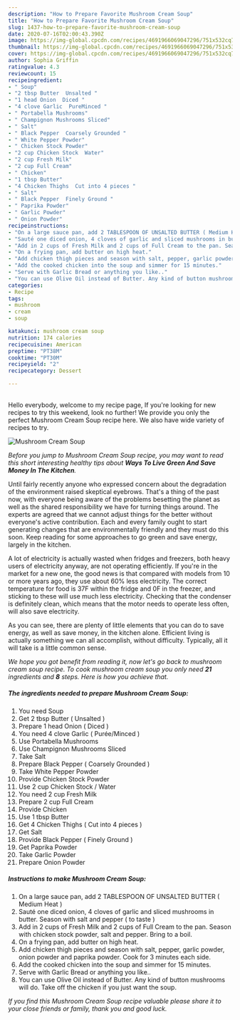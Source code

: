 ```yaml
---
description: "How to Prepare Favorite Mushroom Cream Soup"
title: "How to Prepare Favorite Mushroom Cream Soup"
slug: 1437-how-to-prepare-favorite-mushroom-cream-soup
date: 2020-07-16T02:00:43.390Z
image: https://img-global.cpcdn.com/recipes/4691966069047296/751x532cq70/mushroom-cream-soup-recipe-main-photo.jpg
thumbnail: https://img-global.cpcdn.com/recipes/4691966069047296/751x532cq70/mushroom-cream-soup-recipe-main-photo.jpg
cover: https://img-global.cpcdn.com/recipes/4691966069047296/751x532cq70/mushroom-cream-soup-recipe-main-photo.jpg
author: Sophia Griffin
ratingvalue: 4.3
reviewcount: 15
recipeingredient:
- " Soup"
- "2 tbsp Butter  Unsalted "
- "1 head Onion  Diced "
- "4 clove Garlic  PureMinced "
- " Portabella Mushrooms"
- " Champignon Mushrooms Sliced"
- " Salt"
- " Black Pepper  Coarsely Grounded "
- " White Pepper Powder"
- " Chicken Stock Powder"
- "2 cup Chicken Stock  Water"
- "2 cup Fresh Milk"
- "2 cup Full Cream"
- " Chicken"
- "1 tbsp Butter"
- "4 Chicken Thighs  Cut into 4 pieces "
- " Salt"
- " Black Pepper  Finely Ground "
- " Paprika Powder"
- " Garlic Powder"
- " Onion Powder"
recipeinstructions:
- "On a large sauce pan, add 2 TABLESPOON OF UNSALTED BUTTER ( Medium Heat )"
- "Sauté one diced onion, 4 cloves of garlic and sliced mushrooms in butter. Season with salt and pepper ( to taste )"
- "Add in 2 cups of Fresh Milk and 2 cups of Full Cream to the pan. Season with chicken stock powder, salt and pepper. Bring to a boil."
- "On a frying pan, add butter on high heat."
- "Add chicken thigh pieces and season with salt, pepper, garlic powder, onion powder and paprika powder. Cook for 3 minutes each side."
- "Add the cooked chicken into the soup and simmer for 15 minutes."
- "Serve with Garlic Bread or anything you like.."
- "You can use Olive Oil instead of Butter. Any kind of button mushrooms will do. Take off the chicken if you just want the soup."
categories:
- Recipe
tags:
- mushroom
- cream
- soup

katakunci: mushroom cream soup 
nutrition: 174 calories
recipecuisine: American
preptime: "PT38M"
cooktime: "PT30M"
recipeyield: "2"
recipecategory: Dessert

---
```

<br>
Hello everybody, welcome to my recipe page, If you're looking for new recipes to try this weekend, look no further! We provide you only the perfect Mushroom Cream Soup recipe here. We also have wide variety of recipes to try.
<br>


![Mushroom Cream Soup](https://img-global.cpcdn.com/recipes/4691966069047296/751x532cq70/mushroom-cream-soup-recipe-main-photo.jpg)

<i>Before you jump to Mushroom Cream Soup recipe, you may want to read this short interesting healthy tips about 
<strong>Ways To Live Green And Save Money In The Kitchen</strong>.</i>
</br>

Until fairly recently anyone who expressed concern about the degradation of the environment raised skeptical eyebrows. That's a thing of the past now, with everyone being aware of the problems besetting the planet as well as the shared responsibility we have for turning things around. The experts are agreed that we cannot adjust things for the better without everyone's active contribution. Each and every family ought to start generating changes that are environmentally friendly and they must do this soon. Keep reading for some approaches to go green and save energy, largely in the kitchen.

A lot of electricity is actually wasted when fridges and freezers, both heavy users of electricity anyway, are not operating efficiently. If you're in the market for a new one, the good news is that compared with models from 10 or more years ago, they use about 60% less electricity. The correct temperature for food is 37F within the fridge and 0F in the freezer, and sticking to these will use much less electricity. Checking that the condenser is definitely clean, which means that the motor needs to operate less often, will also save electricity.

As you can see, there are plenty of little elements that you can do to save energy, as well as save money, in the kitchen alone. Efficient living is actually something we can all accomplish, without difficulty. Typically, all it will take is a little common sense.


<i>We hope you got benefit from reading it, now let's go back to mushroom cream soup recipe. To cook mushroom cream soup you only need <strong>21</strong> ingredients and <strong>8</strong> steps. Here is how you achieve that.
</i>

##### The ingredients needed to prepare Mushroom Cream Soup:

1. You need  Soup
1. Get 2 tbsp Butter ( Unsalted )
1. Prepare 1 head Onion ( Diced )
1. You need 4 clove Garlic ( Purée/Minced )
1. Use  Portabella Mushrooms
1. Use  Champignon Mushrooms Sliced
1. Take  Salt
1. Prepare  Black Pepper ( Coarsely Grounded )
1. Take  White Pepper Powder
1. Provide  Chicken Stock Powder
1. Use 2 cup Chicken Stock / Water
1. You need 2 cup Fresh Milk
1. Prepare 2 cup Full Cream
1. Provide  Chicken
1. Use 1 tbsp Butter
1. Get 4 Chicken Thighs ( Cut into 4 pieces )
1. Get  Salt
1. Provide  Black Pepper ( Finely Ground )
1. Get  Paprika Powder
1. Take  Garlic Powder
1. Prepare  Onion Powder


##### Instructions to make Mushroom Cream Soup:

1. On a large sauce pan, add 2 TABLESPOON OF UNSALTED BUTTER ( Medium Heat )
1. Sauté one diced onion, 4 cloves of garlic and sliced mushrooms in butter. Season with salt and pepper ( to taste )
1. Add in 2 cups of Fresh Milk and 2 cups of Full Cream to the pan. Season with chicken stock powder, salt and pepper. Bring to a boil.
1. On a frying pan, add butter on high heat.
1. Add chicken thigh pieces and season with salt, pepper, garlic powder, onion powder and paprika powder. Cook for 3 minutes each side.
1. Add the cooked chicken into the soup and simmer for 15 minutes.
1. Serve with Garlic Bread or anything you like..
1. You can use Olive Oil instead of Butter. Any kind of button mushrooms will do. Take off the chicken if you just want the soup.


<i>If you find this Mushroom Cream Soup recipe valuable please share it to your close friends or family, thank you and good luck.</i>

